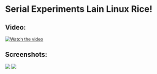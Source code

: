 # Serial Experiments Lain Linux Rice!

## Video:
[![Watch the video](https://img.youtube.com/vi/Leuyjxx0Pm0/maxresdefault.jpg)](https://youtu.be/Leuyjxx0Pm0)

## Screenshots:
![](https://cdn.discordapp.com/attachments/994635840238133299/1337834637296406588/image.png?ex=67aadd59&is=67a98bd9&hm=8fe7e2dd3103b3b4257371c0ac5dd86affa7b8c330a8746c9c64455586a79696&)
![](https://cdn.discordapp.com/attachments/994635840238133299/1337848631599956079/image.png?ex=67aaea61&is=67a998e1&hm=54023b768016d622ea499d0088b6de8e26136b73d55998e64f71f67d13352abd&)
